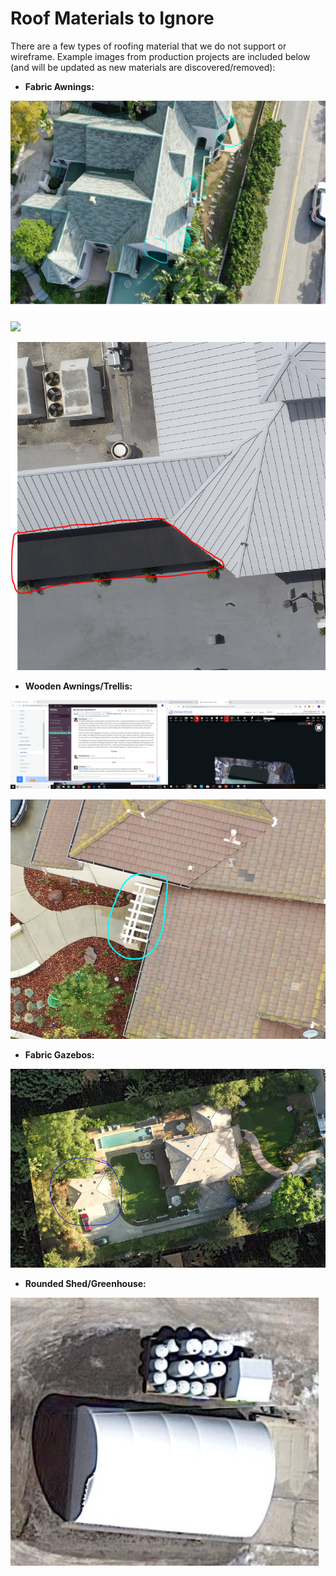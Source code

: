 # Roof Materials to Ignore

There are a few types of roofing material that we do not support or wireframe. Example images from production projects are included below \(and will be updated as new materials are discovered/removed\):

* **Fabric Awnings:**

![](../.gitbook/assets/fabric-awnings.png)

![](../.gitbook/assets/57636.png)

![](../.gitbook/assets/fabric-awning2.png)

* **Wooden Awnings/Trellis:**

![Project 57301](../.gitbook/assets/image.png)

![Project 57301](../.gitbook/assets/image%20%286%29.png)

* **Fabric Gazebos:**

![Project 56842](../.gitbook/assets/image%20%283%29.png)

* **Rounded Shed/Greenhouse:**

![](../.gitbook/assets/rounded-shed-or-greenhouse.JPG)

